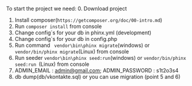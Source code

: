 To start the project we need:
  0. Download project
  1. Install composer(`https://getcomposer.org/doc/00-intro.md`)
  3. Run `composer install` from console
  4. Change config`s for your db in phinx.yml (development)
  5. Change config`s for your db in config.php
  6. Run command ` vendor\bin\phinx migrate`(windows) or `vendor/bin/phinx migrate`(Linux)  from console
  7. Run seeder ` vendor\bin\phinx seed:run `(windows) or `vendor/bin/phinx seed:run `(Linux)  from console
  8. ADMIN_EMAIL : admin@gmail.com; ADMIN_PASSWORD : s1t2o3s4
  9. db dump(db/vkontakte.sql) or you can use migration (point 5 and 6)
